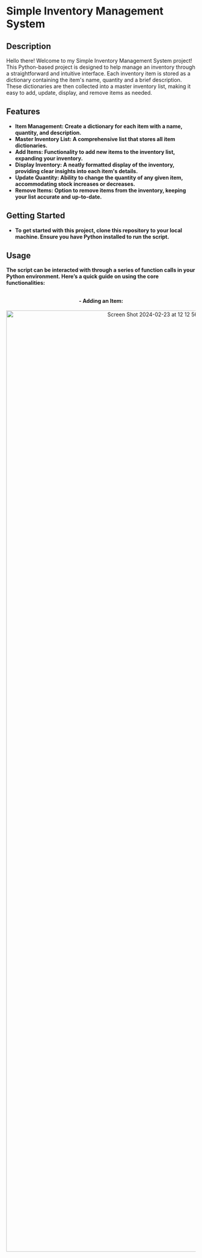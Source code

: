 <h1>Simple Inventory Management System</h1>



<h2>Description</h2>
Hello there! Welcome to my Simple Inventory Management System project! This Python-based project is designed to help manage an inventory through a straightforward and intuitive interface. Each inventory item is stored as a dictionary containing the item's name, quantity and a brief description. These dictionaries are then collected into a master inventory list, making it easy to add, update, display, and remove items as needed.
<br />


<h2>Features</h2>

- <b>Item Management: Create a dictionary for each item with a name, quantity, and description.<br /> 
- <b>Master Inventory List: A comprehensive list that stores all item dictionaries.</b>
- <b>Add Items: Functionality to add new items to the inventory list, expanding your inventory.</b>
- <b>Display Inventory: A neatly formatted display of the inventory, providing clear insights into each item's details.</b>
- <b>Update Quantity: Ability to change the quantity of any given item, accommodating stock increases or decreases.</b>
- <b>Remove Items: Option to remove items from the inventory, keeping your list accurate and up-to-date.
</b>

<h2>Getting Started</h2>

- <b>To get started with this project, clone this repository to your local machine. Ensure you have Python installed to run the script.</b> 

<h2>Usage</h2>
The script can be interacted with through a series of function calls in your Python environment. Here’s a quick guide on using the core functionalities:<br />
<br />

<p align="center">
- Adding an Item:</b>
<br />
<br />
<img width="789" alt="Screen Shot 2024-02-23 at 12 12 56 AM" src="https://github.com/jennafrank/Here-we-go-Lets-have-fun/assets/151777956/e7595831-018b-4a35-a23e-5f6991ab0369" height="80%" width="80%">
<br />
<br />
- Displaying the Inventory:</b>
<br />
<br />
<img width="516" alt="Screen Shot 2024-02-23 at 12 12 42 AM" src="https://github.com/jennafrank/Here-we-go-Lets-have-fun/assets/151777956/2e6f05d9-7d8c-4979-822b-207f167cc343"height="80%" width="80%">
<br />
<br />
- Updating an Item's Quantity:</b>
<br />
<br />
<img width="603" alt="Screen Shot 2024-02-23 at 12 12 31 AM" src="https://github.com/jennafrank/Here-we-go-Lets-have-fun/assets/151777956/6a4fd4d0-f7e0-4d9f-a334-06bb53fc56b8"height="80%" width="80%">
<br />
<br />
- Removing an Item:</b>
<br />
<br />
<img width="641" alt="Screen Shot 2024-02-23 at 12 13 16 AM" src="https://github.com/jennafrank/Here-we-go-Lets-have-fun/assets/151777956/c3495b95-a820-4b0d-a750-fefe36564e6b"height="80%" width="80%">
<br />
<br />
<br />

<h2>Contributing</h2>

- <b>Contributions to the Simple Inventory Management System are welcome! Whether it's adding new features, improving existing ones, or fixing bugs, feel free to fork the repository and submit a pull request.</b> 

<h2>License</h2>

- <b>This project is licensed under the MIT License - see the [LICENSE.md](LICENSE.md) file for details.
<br />
<br />
- <b>By utilizing this simple yet effective inventory management system, managing stock levels and item descriptions becomes a breeze. Whether for personal projects, small businesses, or educational purposes, this project provides a solid foundation for inventory management tasks. I've included an updated code that I tweaked to make ordering inventory easier!<br />


>

